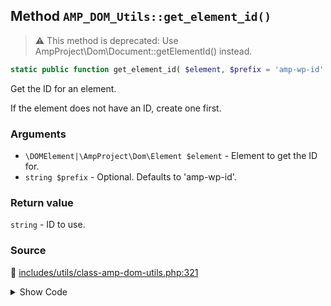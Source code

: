 ## Method `AMP_DOM_Utils::get_element_id()`

> :warning: This method is deprecated: Use AmpProject\Dom\Document::getElementId() instead.

```php
static public function get_element_id( $element, $prefix = 'amp-wp-id' );
```

Get the ID for an element.

If the element does not have an ID, create one first.

### Arguments

* `\DOMElement|\AmpProject\Dom\Element $element` - Element to get the ID for.
* `string $prefix` - Optional. Defaults to &#039;amp-wp-id&#039;.

### Return value

`string` - ID to use.

### Source

:link: [includes/utils/class-amp-dom-utils.php:321](/includes/utils/class-amp-dom-utils.php#L321-L329)

<details>
<summary>Show Code</summary>

```php
public static function get_element_id( $element, $prefix = 'amp-wp-id' ) {
	_deprecated_function(
		'AMP_DOM_Utils::get_element_id',
		'1.5.1',
		'Use AmpProject\Amp\Dom\Document::getElementId() instead'
	);
	return Document::fromNode( $element )->getElementId( $element, $prefix );
}
```

</details>

